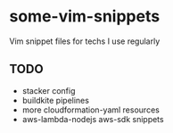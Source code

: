 # some-vim-snippets
Vim snippet files for techs I use regularly

## TODO
* stacker config
* buildkite pipelines
* more cloudformation-yaml resources
* aws-lambda-nodejs aws-sdk snippets
